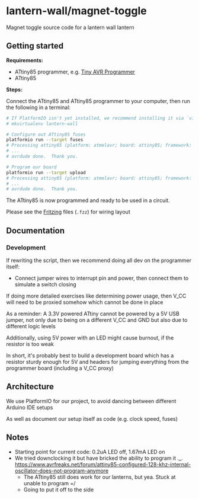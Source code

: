 # lantern-wall/magnet-toggle
Magnet toggle source code for a lantern wall lantern

## Getting started
**Requirements:**

- ATtiny85 programmer, e.g. [Tiny AVR Programmer][]
- ATtiny85

[Tiny AVR Programmer]: https://www.sparkfun.com/products/11801

**Steps:**

Connect the ATtiny85 and ATtiny85 programmer to your computer, then run the following in a terminal:

```bash
# If PlatformIO isn't yet installed, we recommend installing it via `virtualenvwrapper`
# mkvirtualenv lantern-wall

# Configure out ATtiny85 fuses
platformio run --target fuses
# Processing attiny85 (platform: atmelavr; board: attiny85; framework: arduino)
# ...
# avrdude done.  Thank you.

# Program our board
platformio run --target upload
# Processing attiny85 (platform: atmelavr; board: attiny85; framework: arduino)
# ...
# avrdude done.  Thank you.
```

The ATtiny85 is now programmed and ready to be used in a circuit.

Please see the [Fritzing][] files (`.fzz`) for wiring layout

[Fritzing]: https://fritzing.org/home/

## Documentation
### Development
If rewriting the script, then we recommend doing all dev on the programmer itself:

- Connect jumper wires to interrupt pin and power, then connect them to simulate a switch closing

If doing more detailed exercises like determining power usage, then V_CC will need to be proxied somehow which cannot be done in place

As a reminder: A 3.3V powered ATtiny cannot be powered by a 5V USB jumper, not only due to being on a different V_CC and GND but also due to different logic levels

Additionally, using 5V power with an LED might cause burnout, if the resistor is too weak

In short, it's probably best to build a development board which has a resistor sturdy enough for 5V and headers for jumping everything from the programmer board (including a V_CC proxy)

## Architecture
We use PlatformIO for our project, to avoid dancing between different Arduino IDE setups

As well as document our setup itself as code (e.g. clock speed, fuses)

## Notes
- Starting point for current code: 0.2uA LED off, 1.67mA LED on
- We tried downclocking it but have bricked the ability to program it .\_. https://www.avrfreaks.net/forum/attiny85-configured-128-khz-internal-oscillator-does-not-program-anymore
  - The ATtiny85 still does work for our lanterns, but yea. Stuck at unable to program =/
  - Going to put it off to the side

